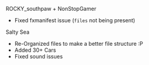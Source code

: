 ROCKY_southpaw + NonStopGamer

- Fixed fxmanifest issue (`files` not being present)

Salty Sea

- Re-Organized files to make a better file structure :P
- Added 30+ Cars
- Fixed sound issues